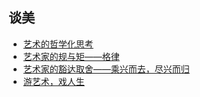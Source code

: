 ## 谈美

- [艺术的哲学化思考](./《谈美》·-艺术的哲学化思考-.html) 
- [艺术家的规与矩——格律](./《谈美》·-艺术家的规与矩——格律-.html) 
- [艺术家的豁达取舍——乘兴而去，尽兴而归](./《谈美》艺术家的豁达取舍——乘兴而去尽兴而归.html)  
- [游艺术，戏人生](./《谈美》游艺术戏人生.html) 

